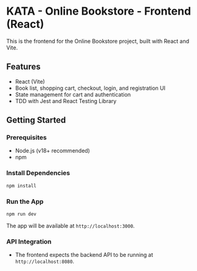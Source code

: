 # KATA - Online Bookstore - Frontend (React)

This is the frontend for the Online Bookstore project, built with React and Vite.

## Features
- React (Vite)
- Book list, shopping cart, checkout, login, and registration UI
- State management for cart and authentication
- TDD with Jest and React Testing Library

## Getting Started

### Prerequisites
- Node.js (v18+ recommended)
- npm

### Install Dependencies
```bash
npm install
```

### Run the App
```bash
npm run dev
```
The app will be available at `http://localhost:3000`.

### API Integration
- The frontend expects the backend API to be running at `http://localhost:8080`.

